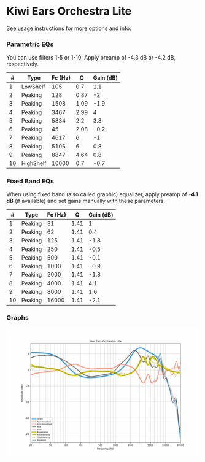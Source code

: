 # Kiwi Ears Orchestra Lite
See [usage instructions](https://github.com/jaakkopasanen/AutoEq#usage) for more options and info.

### Parametric EQs
You can use filters 1-5 or 1-10. Apply preamp of -4.3 dB or -4.2 dB, respectively.

|   # | Type      |   Fc (Hz) |    Q |   Gain (dB) |
|-----|-----------|-----------|------|-------------|
|   1 | LowShelf  |       105 | 0.7  |         1.1 |
|   2 | Peaking   |       128 | 0.87 |        -2   |
|   3 | Peaking   |      1508 | 1.09 |        -1.9 |
|   4 | Peaking   |      3467 | 2.99 |         4   |
|   5 | Peaking   |      5834 | 2.2  |         3.8 |
|   6 | Peaking   |        45 | 2.08 |        -0.2 |
|   7 | Peaking   |      4617 | 6    |        -1   |
|   8 | Peaking   |      5106 | 6    |         0.8 |
|   9 | Peaking   |      8847 | 4.64 |         0.8 |
|  10 | HighShelf |     10000 | 0.7  |        -0.7 |

### Fixed Band EQs
When using fixed band (also called graphic) equalizer, apply preamp of **-4.1 dB** (if available) and set gains manually with these parameters.

|   # | Type    |   Fc (Hz) |    Q |   Gain (dB) |
|-----|---------|-----------|------|-------------|
|   1 | Peaking |        31 | 1.41 |         1   |
|   2 | Peaking |        62 | 1.41 |         0.4 |
|   3 | Peaking |       125 | 1.41 |        -1.8 |
|   4 | Peaking |       250 | 1.41 |        -0.5 |
|   5 | Peaking |       500 | 1.41 |        -0.1 |
|   6 | Peaking |      1000 | 1.41 |        -0.9 |
|   7 | Peaking |      2000 | 1.41 |        -1.8 |
|   8 | Peaking |      4000 | 1.41 |         4.1 |
|   9 | Peaking |      8000 | 1.41 |         1.6 |
|  10 | Peaking |     16000 | 1.41 |        -2.1 |

### Graphs
![](./Kiwi%20Ears%20Orchestra%20Lite.png)
